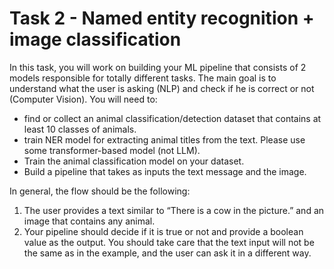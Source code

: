 # Task 2 - Named entity recognition + image classification
In this task, you will work on building your ML pipeline that consists of 2 models responsible for totally different tasks. The main goal is to understand what the user is asking (NLP) and check if he is correct or not (Computer Vision).
You will need to:
 - find or collect an animal classification/detection dataset that contains at least 10 classes of animals.
 - train NER model for extracting animal titles from the text. Please use some transformer-based model (not LLM).
 - Train the animal classification model on your dataset.
 - Build a pipeline that takes as inputs the text message and the image.

In general, the flow should be the following:
1. The user provides a text similar to “There is a cow in the picture.” and an image that
contains any animal.
2. Your pipeline should decide if it is true or not and provide a boolean value as the output.
You should take care that the text input will not be the same as in the example, and the
user can ask it in a different way.

